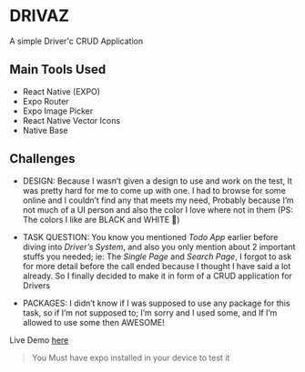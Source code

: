 # DRIVAZ

A simple Driver'c CRUD Application

## Main Tools Used

- React Native (EXPO)
- Expo Router
- Expo Image Picker
- React Native Vector Icons
- Native Base

## Challenges

- DESIGN:
  Because I wasn’t given a design to use and work on the test, It was pretty hard for me to come up with one. I had to browse for some online and I couldn’t find any that meets my need, Probably because I’m not much of a UI person and also the color I love where not in them (PS: The colors I like are BLACK and WHITE 🤣)

- TASK QUESTION:
  You know you mentioned *Todo App* earlier before diving into *Driver’s System*, and also you only mention about 2 important stuffs you needed; ie: The *Single Page* and *Search Page*, I forgot to ask for more detail before the call ended because I thought I have said a lot already. So I finally decided to make it in form of a CRUD application for Drivers

- PACKAGES:
  I didn’t know if I was supposed to use any package for this task, so if I’m not supposed to; I’m sorry and I used some, and If I’m allowed to use some then AWESOME!

Live Demo [here](https://expo.dev/@jace-dev/drivaz?serviceType=classic&distribution=expo-go)
> You Must have expo installed in your device to test it